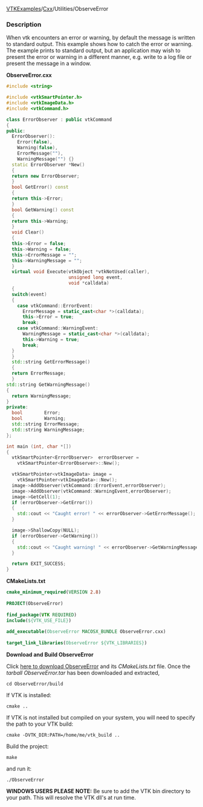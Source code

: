[VTKExamples](Home)/[Cxx](Cxx)/Utilities/ObserveError

### Description
When vtk encounters an error or warning, by default the message is written to standard output. This example shows how to catch the error or warning. The example prints to standard output, but an application may wish to present the error or warning in a different manner, e.g. write to a log file or present the message in a window.

**ObserveError.cxx**
```c++
#include <string>

#include <vtkSmartPointer.h>
#include <vtkImageData.h>
#include <vtkCommand.h>

class ErrorObserver : public vtkCommand
{
public:
  ErrorObserver():
    Error(false),
    Warning(false),
    ErrorMessage(""),
    WarningMessage("") {}
  static ErrorObserver *New()
  {
  return new ErrorObserver;
  }
  bool GetError() const
  {
  return this->Error;
  }
  bool GetWarning() const
  {
  return this->Warning;
  }
  void Clear()
  {
  this->Error = false;
  this->Warning = false;
  this->ErrorMessage = "";
  this->WarningMessage = "";
  }
  virtual void Execute(vtkObject *vtkNotUsed(caller),
                       unsigned long event,
                       void *calldata)
  {
  switch(event)
  {
    case vtkCommand::ErrorEvent:
      ErrorMessage = static_cast<char *>(calldata);
      this->Error = true;
      break;
    case vtkCommand::WarningEvent:
      WarningMessage = static_cast<char *>(calldata);
      this->Warning = true;
      break;
  }
  }
  std::string GetErrorMessage()
  {
  return ErrorMessage;
  }
std::string GetWarningMessage()
{
  return WarningMessage;
}
private:
  bool        Error;
  bool        Warning;
  std::string ErrorMessage;
  std::string WarningMessage;
};

int main (int, char *[])
{
  vtkSmartPointer<ErrorObserver>  errorObserver =
    vtkSmartPointer<ErrorObserver>::New();

  vtkSmartPointer<vtkImageData> image =
    vtkSmartPointer<vtkImageData>::New();
  image->AddObserver(vtkCommand::ErrorEvent,errorObserver);
  image->AddObserver(vtkCommand::WarningEvent,errorObserver);
  image->GetCell(1);
  if (errorObserver->GetError())
  {
    std::cout << "Caught error! " << errorObserver->GetErrorMessage();
  }

  image->ShallowCopy(NULL);
  if (errorObserver->GetWarning())
  {
    std::cout << "Caught warning! " << errorObserver->GetWarningMessage();
  }

  return EXIT_SUCCESS;
}
```
**CMakeLists.txt**
```cmake
cmake_minimum_required(VERSION 2.8)
 
PROJECT(ObserveError)
 
find_package(VTK REQUIRED)
include(${VTK_USE_FILE})
 
add_executable(ObserveError MACOSX_BUNDLE ObserveError.cxx)
 
target_link_libraries(ObserveError ${VTK_LIBRARIES})
```

**Download and Build ObserveError**

Click [here to download ObserveError](https://github.com/lorensen/VTKWikiExamplesTarballs/raw/master/ObserveError.tar) and its *CMakeLists.txt* file.
Once the *tarball ObserveError.tar* has been downloaded and extracted,
```
cd ObserveError/build 
```
If VTK is installed:
```
cmake ..
```
If VTK is not installed but compiled on your system, you will need to specify the path to your VTK build:
```
cmake -DVTK_DIR:PATH=/home/me/vtk_build ..
```
Build the project:
```
make
```
and run it:
```
./ObserveError
```
**WINDOWS USERS PLEASE NOTE:** Be sure to add the VTK bin directory to your path. This will resolve the VTK dll's at run time.

